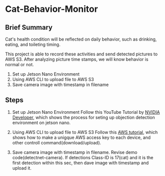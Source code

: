# Cat-Behavior-Monitor
## Brief Summary
Cat's health condition will be reflected on daily behavior, such as drinking, eating, and toileting timing. 

This project is able to record these activities and send detected pictures to AWS S3. After analyzing picture time stamps, we will know behavior is normal or not.

1. Set up Jetson Nano Environment
2. Using AWS CLI to upload file to AWS S3
3. Save camera image with timestamp in filename

## Steps
1. Set up Jetson Nano Environment
Follow this YouTube Tutorial by [NVIDIA Developer](https://www.youtube.com/watch?v=bcM5AQSAzUY&feature=youtu.be), which shows the process for seting up objection detection environment on jetson nano.

2. Using AWS CLI to upload file to AWS S3
Follow this [AWS tutorial](https://aws.amazon.com/tw/getting-started/tutorials/backup-to-s3-cli/), which shows how to make a unigque AWS access key to each device, and other controll command(download/upload).

3. Save camera image with timestamp in filename.
Revise demo code(detectnet-camera). If detections Class-ID is 17(cat) and it is the first detection within this sec, then dave image with timestamp and upload it.

